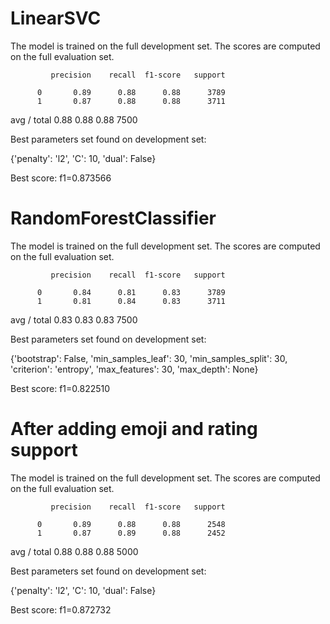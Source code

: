 LinearSVC
=========


The model is trained on the full development set.
The scores are computed on the full evaluation set.

             precision    recall  f1-score   support

          0       0.89      0.88      0.88      3789
          1       0.87      0.88      0.88      3711

avg / total       0.88      0.88      0.88      7500


Best parameters set found on development set:

{'penalty': 'l2', 'C': 10, 'dual': False}

Best score: f1=0.873566


RandomForestClassifier
======================

The model is trained on the full development set.
The scores are computed on the full evaluation set.

             precision    recall  f1-score   support

          0       0.84      0.81      0.83      3789
          1       0.81      0.84      0.83      3711

avg / total       0.83      0.83      0.83      7500


Best parameters set found on development set:

{'bootstrap': False, 'min_samples_leaf': 30, 'min_samples_split': 30, 'criterion': 'entropy', 'max_features': 30, 'max_depth': None}

Best score: f1=0.822510

After adding emoji and rating support
=====================================

The model is trained on the full development set.
The scores are computed on the full evaluation set.

             precision    recall  f1-score   support

          0       0.89      0.88      0.88      2548
          1       0.87      0.89      0.88      2452

avg / total       0.88      0.88      0.88      5000


Best parameters set found on development set:

{'penalty': 'l2', 'C': 10, 'dual': False}

Best score: f1=0.872732

